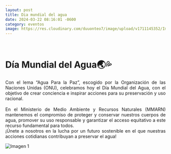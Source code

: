 ```yaml
---
layout: post
title: Dia mundial del agua
date: 2024-03-22 08:16:01 -0600
category: eventos
image: https://res.cloudinary.com/duuonteo7/image/upload/v1711145352/Imagen_de_WhatsApp_2024-03-21_a_las_21.31.32_8cff9a21.jpg
---
```

<html lang="es">
<head>
    <meta charset="UTF-8">
    <meta name="viewport" content="width=device-width, initial-scale=1.0">
</head>
<body>
    <p>&nbsp;</p>
<h1 class="_ap3a _aaco _aacu _aacx _aad7 _aade" dir="auto" style="text-align: justify;">D&iacute;a Mundial del Agua🌏💦</h1>
<p class="_ap3a _aaco _aacu _aacx _aad7 _aade" dir="auto" style="text-align: justify;">Con el lema &ldquo;Agua Para la Paz&rdquo;, escogido por la Organizaci&oacute;n de las Naciones Unidas (ONU), celebramos hoy el D&iacute;a Mundial del Agua, con el objetivo de crear conciencia e inspirar acciones para su preservaci&oacute;n y uso racional.<br /><br />En el Ministerio de Medio Ambiente y Recursos Naturales (MMARN) mantenemos el compromiso de proteger y conservar nuestros cuerpos de agua, promover su uso responsable y garantizar el acceso equitativo a este recurso fundamental para todos. <br />&iexcl;&Uacute;nete a nosotros en la lucha por un futuro sostenible en el que nuestras acciones cotidianas contribuyan a preservar el agua!</p>
	<img src="https://res.cloudinary.com/duuonteo7/image/upload/v1711145352/Imagen_de_WhatsApp_2024-03-21_a_las_21.31.32_8cff9a21.jpg" alt="Imagen 1">
      </body>
</html>


